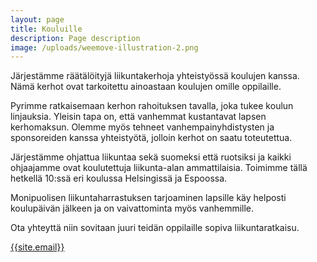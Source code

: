 ```yaml
---
layout: page
title: Kouluille
description: Page description
image: /uploads/weemove-illustration-2.png
---
```

Järjestämme räätälöityjä liikuntakerhoja yhteistyössä koulujen kanssa. Nämä kerhot ovat tarkoitettu ainoastaan koulujen omille oppilaille. 

Pyrimme ratkaisemaan kerhon rahoituksen tavalla, joka tukee koulun linjauksia. Yleisin tapa on, että vanhemmat kustantavat lapsen kerhomaksun. Olemme myös tehneet vanhempainyhdistysten ja sponsoreiden kanssa yhteistyötä, jolloin kerhot on saatu toteutettua. 

Järjestämme ohjattua liikuntaa sekä suomeksi että ruotsiksi ja kaikki ohjaajamme ovat koulutettuja liikunta-alan ammattilaisia. Toimimme tällä hetkellä 10:ssä eri koulussa Helsingissä ja Espoossa. 

Monipuolisen liikuntaharrastuksen tarjoaminen lapsille käy helposti koulupäivän jälkeen ja on vaivattominta myös vanhemmille. 

Ota yhteyttä niin sovitaan juuri teidän oppilaille sopiva liikuntaratkaisu. 

[{{site.email}}](mailto:{{site.email}})
